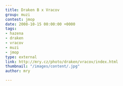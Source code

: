 ```yaml
---
title: Draken B x Vracov
group: muzi
contest: jmop
date: 2008-10-15 00:00:00 +0000
tags:
- hazena
- draken
- vracov
- muzi
- jmop
type: external
link: http://mry.cz/photo/draken/vracov/index.html
thumbnail: "/images/content/.jpg"
author: mry

---
```


